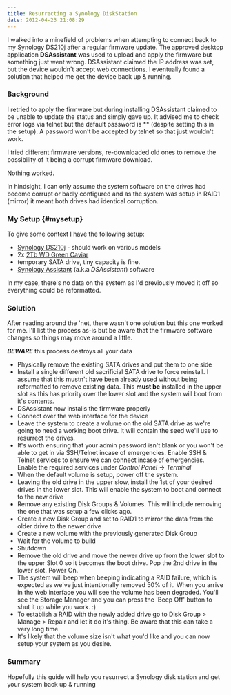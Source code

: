 ```yaml
---
title: Resurrecting a Synology DiskStation
date: 2012-04-23 21:08:29
---
```


I walked into a minefield of problems when attempting to connect back to
my Synology DS210j after a regular firmware update. The approved desktop
application **DSAssistant** was used to upload and apply the firmware
but something just went wrong. DSAssistant claimed the IP address was
set, but the device wouldn't accept web connections. I eventually found
a solution that helped me get the device back up & running.

### Background

I retried to apply the firmware but during installing DSAssistant
claimed to be unable to update the status and simply gave up. It advised
me to check error logs via telnet but the default password is \*\*
(despite setting this in the setup). A password won't be accepted by
telnet so that just wouldn't work.

I tried different firmware versions, re-downloaded old ones to remove
the possibility of it being a corrupt firmware download.

Nothing worked.

In hindsight, I can only assume the system software on the drives had
become corrupt or badly configured and as the system was setup in RAID1
(mirror) it meant both drives had identical corruption.

### My Setup {#mysetup}

To give some context I have the following
setup:

- [Synology DS210j](http://amzn.to/IlOjvH) - should work on various
  models
- 2x [2Tb WD Green Caviar](http://amzn.to/HWPzmz)
- temporary SATA drive, tiny capacity is fine.
- [Synology Assistant](http://www.synology.com/support/download.php)
  (a.k.a _DSAssistant_) software

In my case, there's no data on the system as I'd previously moved it off
so everything could be reformatted.

### Solution

After reading around the 'net, there wasn't one solution but this one
worked for me.
I'll list the process as-is but be aware that the firmware software
changes so things may move around a little.

**_BEWARE_** this process destroys all your data

- Physically remove the existing SATA drives and put them to one side
- Install a single different old sacrificial SATA drive to force
  reinstall. I assume that this mustn't have been already used without
  being reformatted to remove existing data. This **must be**
  installed in the upper slot as this has priority over the lower slot
  and the system will boot from it's contents.
- DSAssistant now installs the firmware properly
- Connect over the web interface for the device
- Leave the system to create a volume on the old SATA drive as we're
  going to need a working boot drive. It will contain the seed we'll
  use to resurrect the drives.
- It's worth ensuring that your admin password isn't blank or you
  won't be able to get in via SSH/Telnet incase of emergencies. Enable
  SSH & Telnet services to ensure we can connect incase of
  emergencies. Enable the required services under _Control Panel_ ->
  _Terminal_
- When the default volume is setup, power off the system.
- Leaving the old drive in the upper slow, install the 1st of your
  desired drives in the lower slot. This will enable the system to
  boot and connect to the new drive
- Remove any existing Disk Groups & Volumes. This will include
  removing the one that was setup a few clicks ago.
- Create a new Disk Group and set to RAID1 to mirror the data from the
  older drive to the newer drive
- Create a new volume with the previously generated Disk Group
- Wait for the volume to build
- Shutdown
- Remove the old drive and move the newer drive up from the lower slot
  to the upper Slot 0 so it becomes the boot drive. Pop the 2nd drive
  in the lower slot. Power On.
- The system will beep when beeping indicating a RAID failure, which
  is expected as we've just intentionally removed 50% of it. When you
  arrive in the web interface you will see the volume has been
  degraded. You'll see the Storage Manager and you can press the 'Beep
  Off' button to shut it up while you work. :)
- To establish a RAID with the newly added drive go to Disk Group >
  Manage > Repair and let it do it's thing. Be aware that this can
  take a very long time.
- It's likely that the volume size isn't what you'd like and you can
  now setup your system as you desire.

### Summary

Hopefully this guide will help you resurrect a Synology disk station and
get your system back up & running
